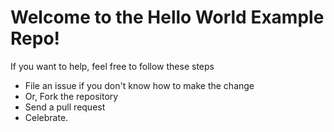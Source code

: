 # Welcome to the Hello World Example Repo!
If you want to help, feel free to follow these steps

- File an issue if you don't know how to make the change
- Or, Fork the repository
- Send a pull request
- Celebrate.
